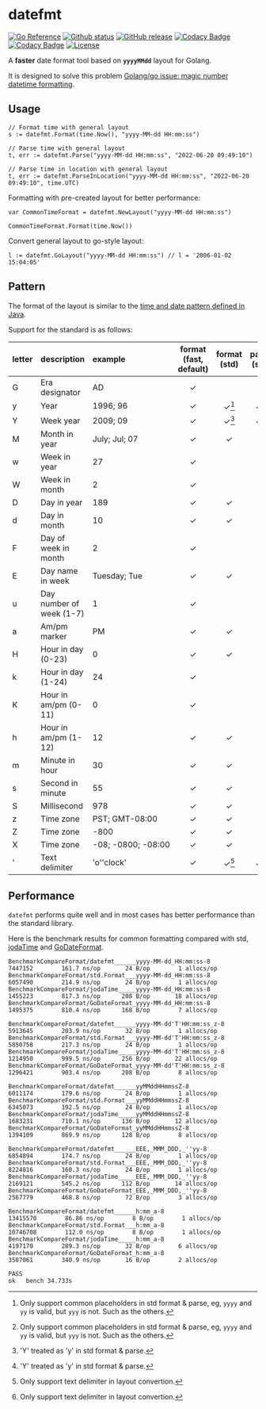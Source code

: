 # datefmt

[![Go Reference](https://pkg.go.dev/badge/github.com/Nomango/datefmt.svg)](https://pkg.go.dev/github.com/Nomango/datefmt)
[![Github status](https://github.com/Nomango/datefmt/actions/workflows/UnitTest.yml/badge.svg?branch=main)](https://github.com/Nomango/datefmt/actions)
[![GitHub release](https://img.shields.io/github/release/nomango/datefmt)](https://github.com/Nomango/datefmt/releases/latest)
[![Codacy Badge](https://app.codacy.com/project/badge/Grade/9dd32aab87364903a57f32543f3bf738)](https://www.codacy.com/gh/Nomango/datefmt/dashboard?utm_source=github.com&amp;utm_medium=referral&amp;utm_content=Nomango/datefmt&amp;utm_campaign=Badge_Grade)
[![Codacy Badge](https://app.codacy.com/project/badge/Coverage/9dd32aab87364903a57f32543f3bf738)](https://www.codacy.com/gh/Nomango/datefmt/dashboard?utm_source=github.com&utm_medium=referral&utm_content=Nomango/datefmt&utm_campaign=Badge_Coverage)
[![License](https://img.shields.io/github/license/nomango/datefmt)](https://github.com/Nomango/datefmt/blob/main/LICENSE)

A **faster** date format tool based on **`yyyyMMdd`** layout for Golang.

It is designed to solve this problem [Golang/go issue: magic number datetime formatting](https://github.com/golang/go/issues/38871).

## Usage

```golang
// Format time with general layout
s := datefmt.Format(time.Now(), "yyyy-MM-dd HH:mm:ss")

// Parse time with general layout
t, err := datefmt.Parse("yyyy-MM-dd HH:mm:ss", "2022-06-20 09:49:10")

// Parse time in location with general layout
t, err := datefmt.ParseInLocation("yyyy-MM-dd HH:mm:ss", "2022-06-20 09:49:10", time.UTC)
```

Formatting with pre-created layout for better performance:

```golang
var CommonTimeFormat = datefmt.NewLayout("yyyy-MM-dd HH:mm:ss")

CommonTimeFormat.Format(time.Now())
```

Convert general layout to go-style layout:

```golang
l := datefmt.GoLayout("yyyy-MM-dd HH:mm:ss") // l = '2006-01-02 15:04:05'
```

## Pattern

The format of the layout is similar to the [time and date pattern defined in Java](https://docs.oracle.com/javase/7/docs/api/java/text/SimpleDateFormat.html).

Support for the standard is as follows:

| letter | description              | example            | format (fast, default) | format (std) | parse (std) |
| :---   | :---                     | :---               |:-:|:-:|:-:|
| G      | Era designator           | AD                 | ✓ |   |   |
| y      | Year                     | 1996; 96           | ✓ | ✓[^1] | ✓[^1] |
| Y      | Week year                | 2009; 09           | ✓ | ✓[^2] | ✓[^2] |
| M      | Month in year            | July; Jul; 07      | ✓ | ✓ | ✓ |
| w      | Week in year             | 27                 | ✓ |   |   |
| W      | Week in month            | 2                  | ✓ |   |   |
| D      | Day in year              | 189                | ✓ | ✓ | ✓ |
| d      | Day in month             | 10                 | ✓ | ✓ | ✓ |
| F      | Day of week in month     | 2                  | ✓ |   |   |
| E      | Day name in week         | Tuesday; Tue       | ✓ | ✓ | ✓ |
| u      | Day number of week (1-7) | 1                  | ✓ |   |   |
| a      | Am/pm marker             | PM                 | ✓ | ✓ | ✓ |
| H      | Hour in day (0-23)       | 0                  | ✓ | ✓ | ✓ |
| k      | Hour in day (1-24)       | 24                 | ✓ |   |   |
| K      | Hour in am/pm (0-11)     | 0                  | ✓ |   |   |
| h      | Hour in am/pm (1-12)     | 12                 | ✓ | ✓ | ✓ |
| m      | Minute in hour           | 30                 | ✓ | ✓ | ✓ |
| s      | Second in minute         | 55                 | ✓ | ✓ | ✓ |
| S      | Millisecond              | 978                | ✓ | ✓ | ✓ |
| z      | Time zone                | PST; GMT-08:00     | ✓ | ✓ | ✓ |
| Z      | Time zone                | -800               | ✓ | ✓ | ✓ |
| X      | Time zone                | -08; -0800; -08:00 | ✓ | ✓ | ✓ |
| '      | Text delimiter           | 'o''clock'         | ✓ | ✓[^3] | ✓[^3] |

> [^1]: Only support common placeholders in std format & parse, eg, `yyyy` and `yy` is valid, but `yyy` is not. Such as the others.  
> [^2]: 'Y' treated as 'y' in std format & parse.  
> [^3]: Only support text delimiter in layout convertion.  

## Performance

`datefmt` performs quite well and in most cases has better performance than the standard library.

Here is the benchmark results for common formatting compared with std, [jodaTime](github.com/vjeantet/jodaTime) and [GoDateFormat](github.com/vigneshuvi/GoDateFormat).

```plain
BenchmarkCompareFormat/datefmt______yyyy-MM-dd_HH:mm:ss-8           7447152        161.7 ns/op       24 B/op        1 allocs/op
BenchmarkCompareFormat/std.Format___yyyy-MM-dd_HH:mm:ss-8           6057490        214.9 ns/op       24 B/op        1 allocs/op
BenchmarkCompareFormat/jodaTime_____yyyy-MM-dd_HH:mm:ss-8           1455223        817.3 ns/op      208 B/op       18 allocs/op
BenchmarkCompareFormat/GoDateFormat_yyyy-MM-dd_HH:mm:ss-8           1495375        810.4 ns/op      168 B/op        7 allocs/op

BenchmarkCompareFormat/datefmt______yyyy-MM-dd'T'HH:mm:ss_z-8       5913645        203.9 ns/op       32 B/op        1 allocs/op
BenchmarkCompareFormat/std.Format___yyyy-MM-dd'T'HH:mm:ss_z-8       5850758        217.3 ns/op       24 B/op        1 allocs/op
BenchmarkCompareFormat/jodaTime_____yyyy-MM-dd'T'HH:mm:ss_z-8       1214950        999.5 ns/op      256 B/op       22 allocs/op
BenchmarkCompareFormat/GoDateFormat_yyyy-MM-dd'T'HH:mm:ss_z-8       1296421        903.4 ns/op      208 B/op        8 allocs/op

BenchmarkCompareFormat/datefmt______yyMMddHHmmssZ-8                 6011174        179.6 ns/op       24 B/op        1 allocs/op
BenchmarkCompareFormat/std.Format___yyMMddHHmmssZ-8                 6345073        192.5 ns/op       24 B/op        1 allocs/op
BenchmarkCompareFormat/jodaTime_____yyMMddHHmmssZ-8                 1683231        710.1 ns/op      136 B/op       12 allocs/op
BenchmarkCompareFormat/GoDateFormat_yyMMddHHmmssZ-8                 1394109        869.9 ns/op      128 B/op        8 allocs/op

BenchmarkCompareFormat/datefmt______EEE,_MMM_DDD,_''yy-8            6854894        174.7 ns/op       24 B/op        1 allocs/op
BenchmarkCompareFormat/std.Format___EEE,_MMM_DDD,_''yy-8            8224816        160.3 ns/op       24 B/op        1 allocs/op
BenchmarkCompareFormat/jodaTime_____EEE,_MMM_DDD,_''yy-8            2169121        545.2 ns/op      112 B/op       14 allocs/op
BenchmarkCompareFormat/GoDateFormat_EEE,_MMM_DDD,_''yy-8            2567779        468.8 ns/op       72 B/op        3 allocs/op

BenchmarkCompareFormat/datefmt______h:mm_a-8                       13415570        86.86 ns/op        8 B/op        1 allocs/op
BenchmarkCompareFormat/std.Format___h:mm_a-8                       10746708        112.0 ns/op        8 B/op        1 allocs/op
BenchmarkCompareFormat/jodaTime_____h:mm_a-8                        4197170        289.3 ns/op       32 B/op        6 allocs/op
BenchmarkCompareFormat/GoDateFormat_h:mm_a-8                        3587061        340.9 ns/op       16 B/op        2 allocs/op

PASS
ok   bench 34.733s
```

